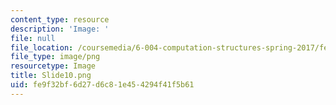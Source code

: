 ```yaml
---
content_type: resource
description: 'Image: '
file: null
file_location: /coursemedia/6-004-computation-structures-spring-2017/fe9f32bf6d27d6c81e454294f41f5b61_Slide10.png
file_type: image/png
resourcetype: Image
title: Slide10.png
uid: fe9f32bf-6d27-d6c8-1e45-4294f41f5b61
---
```

